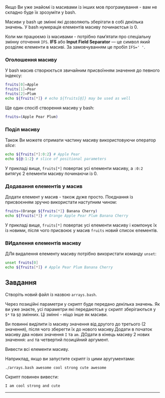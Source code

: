 Якщо Ви уже знайомі із масивами із інших мов програмування - вам не складно буде їх зрозуміти у bash.

Масиви у bash це змінні які дозволяють зберігати в собі декілька значень. У bash нумерація елементів масиву починаєтсья із 0.

Коли ми працюємо із масивами - потрібно пам’ятати про спеціальну змінну оточення `IFS`. **IFS** або **Input Field Separator** — це символ який розділяє елементи в масиві. За замовчуванням це пробіл `IFS=' '`.

### Оголошення масиву

У bash масив створюється звичайним присвоїнням значення до певного індексу:

```bash
fruits[0]=Apple
fruits[1]=Pear
fruits[2]=Plum
echo ${fruits[*]} # echo ${fruits[@]} may be used as well
```

Ще один спосіб створення масиву у bash:

```bash
fruits=(Apple Pear Plum)
```

### Поділ масиву

Також Ви можете отримати частину масиву використовуючи оператор _slice_:

```bash
echo ${fruits[*]:0:2} # Apple Pear
echo ${@:1:2} # slice of positional parameters
```

У прикладі вище, `fruits[*]` повертає усі елементи масиву, а `:0:2` витягує 2 елементи масиву починаючи із 0.

### Додавання елементів у масив

Додати елемент у масив - також дуже просто. Поєднання із присвоєнням зручно використати наступним чином:

```bash
fruits=(Orange ${fruits[*]} Banana Cherry)
echo ${fruits[*]} # Orange Apple Pear Plum Banana Cherry
```

У прикладі вище, `fruits[*]` повертає усі елементи масиву і компонує їх із новими, після чого присвоює у масив `fruits` новий список елементів.

### ВИдалення елементів масиву

ДЛя видалення елементу масиву потрібно використати команду `unset`:

```bash
unset fruits[0]
echo ${fruits[*]} # Apple Pear Plum Banana Cherry
```

## Завдання

Створіть новий файл із назвою `arrays.bash`.

Через позиційні параметри у скрипт буде передано декілька значень. Як ви уже знаєте, усі параметри які передаютсья у скрипт зберігаються у `$*` та `$@` змінних. Ці змінні - ніщо інше як масиви.

Ви повинні виділити із масиву значення від другого до третього (2 значення), після чого зберегти їх до нового масиву.Додати в початок масиву два нових значення `I` та `am`. ДОдати в кінець масиву 2 нових значення: `and` та четвертий позиційний аргумент.

Вивести всі елементи масиву.

Наприклад, якщо ви запустите скрипт із цими аругументами:

    ./arrays.bash awesome cool strong cute awesome

Скрипт повинен вивести:

    I am cool strong and cute

---
